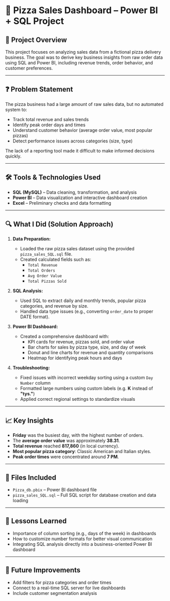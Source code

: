 # 🍕 Pizza Sales Dashboard – Power BI + SQL Project

## 📌 Project Overview

This project focuses on analyzing sales data from a fictional pizza delivery business. The goal was to derive key business insights from raw order data using SQL and Power BI, including revenue trends, order behavior, and customer preferences.

---

## ❓ Problem Statement

The pizza business had a large amount of raw sales data, but no automated system to:
- Track total revenue and sales trends
- Identify peak order days and times
- Understand customer behavior (average order value, most popular pizzas)
- Detect performance issues across categories (size, type)

The lack of a reporting tool made it difficult to make informed decisions quickly.

---

## 🛠️ Tools & Technologies Used
- **SQL (MySQL)** – Data cleaning, transformation, and analysis
- **Power BI** – Data visualization and interactive dashboard creation
- **Excel** – Preliminary checks and data formatting

---

## 🔍 What I Did (Solution Approach)

1. **Data Preparation:**
   - Loaded the raw pizza sales dataset using the provided `pizza_sales_SQL.sql` file.
   - Created calculated fields such as:
     - `Total Revenue`
     - `Total Orders`
     - `Avg Order Value`
     - `Total Pizzas Sold`

2. **SQL Analysis:**
   - Used SQL to extract daily and monthly trends, popular pizza categories, and revenue by size.
   - Handled data type issues (e.g., converting `order_date` to proper DATE format).

3. **Power BI Dashboard:**
   - Created a comprehensive dashboard with:
     - KPI cards for revenue, pizzas sold, and order value
     - Bar charts for sales by pizza type, size, and day of week
     - Donut and line charts for revenue and quantity comparisons
     - Heatmap for identifying peak hours and days

4. **Troubleshooting:**
   - Fixed issues with incorrect weekday sorting using a custom `Day Number` column
   - Formatted large numbers using custom labels (e.g. **K** instead of **"tys."**)
   - Applied correct regional settings to standardize visuals

---

## 📈 Key Insights

- **Friday** was the busiest day, with the highest number of orders.
- The **average order value** was approximately **38.31**.
- **Total revenue** reached **817,860** (in local currency).
- **Most popular pizza category**: Classic American and Italian styles.
- **Peak order times** were concentrated around **7 PM**.

---

## 📂 Files Included

- `Pizza_db.pbix` – Power BI dashboard file
- `pizza_sales_SQL.sql` – Full SQL script for database creation and data loading

---

## 🧠 Lessons Learned

- Importance of column sorting (e.g., days of the week) in dashboards
- How to customize number formats for better visual communication
- Integrating SQL analysis directly into a business-oriented Power BI dashboard

---

## 🚀 Future Improvements

- Add filters for pizza categories and order times
- Connect to a real-time SQL server for live dashboards
- Include customer segmentation analysis
